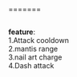 =======
##
**feature**:\
1.Attack cooldown\
2.mantis range\
3.nail art charge\
4.Dash attack
##
>>>>>>>
